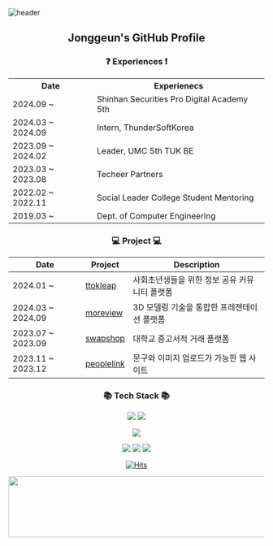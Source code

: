 ![header](https://capsule-render.vercel.app/api?type=waving&color=gradient&height=230&text=잘%20부탁드립니다%20&fontSize=60&animation=fadeIn&fontAlignY=38&desc=&descAlignY=51&descAlign=62)

<h2 align="center">Jonggeun's GitHub Profile</h2>

<h3 align="center"> ❓ Experiences ❗️ </h3>

<div align="center">
  <table>
    <tr>
      <th>Date</th>
      <th>Experienecs</th>
    </tr>
    <tr>
      <td>2024.09 ~ </td>
      <td>Shinhan Securities Pro Digital Academy 5th</td>
    </tr>
    <tr>
      <td>2024.03 ~ 2024.09</td>
      <td>Intern, ThunderSoftKorea</td>
    </tr>
    <tr>
      <td>2023.09 ~ 2024.02</td>
      <td>Leader, UMC 5th TUK BE</td>
    </tr>
    <tr>
      <td>2023.03 ~ 2023.08</td>
      <td>Techeer Partners</td>
    </tr>    
    <tr>
      <td>2022.02 ~ 2022.11</td>
      <td>Social Leader College Student Mentoring</td>
    </tr> 
        <tr>
      <td>2019.03 ~ </td>
      <td>Dept. of Computer Engineering</td>
    </tr>    
  </table>
</div>


<h3 align="center"> 💻 Project 💻 </h3>

<div align="center">

| Date         | Project | Description                                           |
| ------------ | ------- | ----------------------------------------------------- |
| 2024.01 ~    | [ttokleap](https://github.com/ttoklip/BackEnd) | 사회초년생들을 위한 정보 공유 커뮤니티 플랫폼 |
| 2024.03 ~ 2024.09 | [moreview](https://github.com/TUK-MoreView/more-view-backend) | 3D 모델링 기술을 통합한 프레젠테이션 플랫폼 |
| 2023.07 ~ 2023.09 | [swapshop](https://github.com/why-only-english/swapshop-backend) | 대학교 중고서적 거래 플랫폼 |
| 2023.11 ~ 2023.12 | [peoplelink](https://github.com/why-only-english/peoplelink) | 문구와 이미지 업로드가 가능한 웹 사이트 |

</div>




<h3 align="center">📚 Tech Stack 📚</h3>
<p align="center">
    <img src="https://img.shields.io/badge/Java-007396?style=for-the-badge&logo=Java&logoColor=white">
    <img src="https://img.shields.io/badge/Spring Boot-6DB33F?style=for-the-badge&logo=Spring Boot&logoColor=white">

</p>

<p align="center">
    <img src="https://img.shields.io/badge/MySQL-4479A1?style=for-the-badge&logo=MySQL&logoColor=white">
</p>

<p align="center">
    <img src="https://img.shields.io/badge/docker-2496ED?style=for-the-badge&logo=docker&logoColor=white">
    <img src="https://img.shields.io/badge/github actions-2088FF?style=for-the-badge&logo=githubactions&logoColor=white">
    <img src="https://img.shields.io/badge/aws-FF9900?style=for-the-badge&logo=amazonaws&logoColor=white">
</p>

<div align="center">

[![Hits](https://hits.seeyoufarm.com/api/count/incr/badge.svg?url=https%3A%2F%2Fgithub.com%2Fwhy-only-english&count_bg=%2379C83D&title_bg=%23555555&icon=&icon_color=%23E7E7E7&title=hits&edge_flat=false)](https://github.com/why-only-english)

</div>

<div align="center">
  
<a href="https://github.com/devxb/gitanimals">
  <img src="https://render.gitanimals.org/lines/{why-only-english}?pet-id=1" width="1000" height="120"/>
</a>

</div>

<!--
<a href="https://github.com/devxb/gitanimals">
  <img src="https://render.gitanimals.org/farms/{why-only-english}"/>
</a>
-->

<!--
**why-only-english/why-only-english** is a ✨ _special_ ✨ repository because its `README.md` (this file) appears on your GitHub profile.

Here are some ideas to get you started:

- 🔭 I’m currently working on ...
- 🌱 I’m currently learning ...
- 👯 I’m looking to collaborate on ...
- 🤔 I’m looking for help with ...
- 💬 Ask me about ...
- 📫 How to reach me: ...
- 😄 Pronouns: ...
- ⚡ Fun fact: ...
-->
